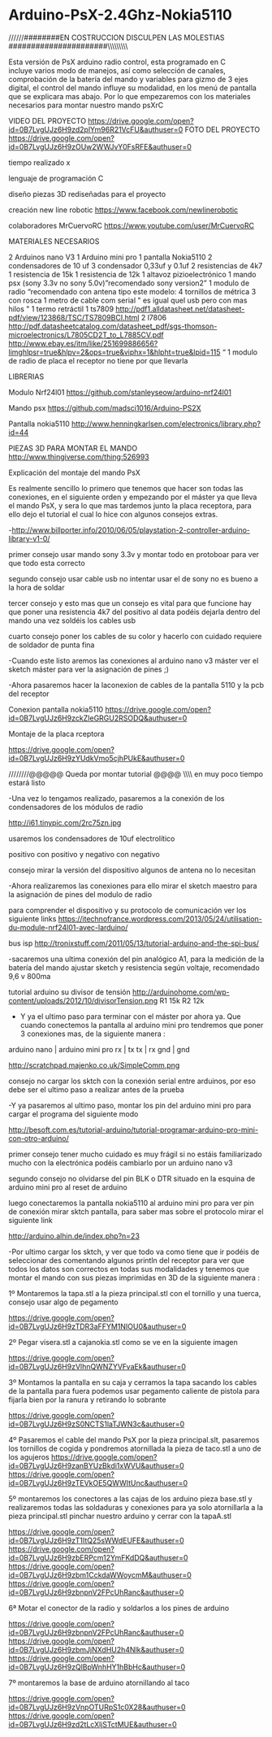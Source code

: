 Arduino-PsX-2.4Ghz-Nokia5110
============================
//////########EN COSTRUCCION DISCULPEN LAS MOLESTIAS ######################\\\\\\\\\\\\\\\\\

Esta versión de PsX arduino radio control, esta programado en C  
incluye varios modo de manejos, así como selección de canales, comprobación de la batería del mando y variables para gizmo de 3 ejes digital, el control del mando influye su modalidad, en los menú de pantalla que se explicara mas abajo. Por lo que empezaremos con los materiales necesarios para montar nuestro mando psXrC 

VIDEO DEL PROYECTO
https://drive.google.com/open?id=0B7LvgUJz6H9zd2plYm96R21VcFU&authuser=0
FOTO DEL PROYECTO 
https://drive.google.com/open?id=0B7LvgUJz6H9zOUw2WWJvY0FsRFE&authuser=0

tiempo realizado x

lenguaje de programación C 

diseño piezas 3D rediseñadas para el proyecto 

creación  new line robotic  https://www.facebook.com/newlinerobotic

colaboradores MrCuervoRC  https://www.youtube.com/user/MrCuervoRC 


MATERIALES NECESARIOS 

2 Arduinos nano V3
1 Arduino mini pro
1 pantalla Nokia5110 
2 condensadores de 10 uf
3 condensador 0,33uf y 0.1uf 
2 resistencias de 4k7
1 resistencia de 15k
1 resistencia de 12k
1 altavoz pizioelectrónico 
1 mando psx (sony 3.3v no sony 5.0v)”recomendado sony version2”
1 modulo de radio “recomendado con antena tipo este modelo:
4 tornillos de métrica 3 con rosca
1 metro de cable com serial " es igual quel usb pero con mas hilos "
1 termo retráctil 
1 ts7809 http://pdf1.alldatasheet.net/datasheet-pdf/view/123868/TSC/TS7809BCI.html
2 l7806 http://pdf.datasheetcatalog.com/datasheet_pdf/sgs-thomson-microelectronics/L7805CD2T_to_L7885CV.pdf
http://www.ebay.es/itm/like/251699886656?limghlpsr=true&hlpv=2&ops=true&viphx=1&hlpht=true&lpid=115 “
1 modulo de radio de placa el receptor no tiene por que llevarla 

LIBRERIAS

Modulo Nrf24l01
https://github.com/stanleyseow/arduino-nrf24l01

Mando psx
https://github.com/madsci1016/Arduino-PS2X

Pantalla nokia5110
http://www.henningkarlsen.com/electronics/library.php?id=44


PIEZAS 3D PARA MONTAR EL MANDO
http://www.thingiverse.com/thing:526993

Explicación del montaje del mando PsX 

Es realmente sencillo lo primero que tenemos que hacer son todas las conexiones, en el siguiente orden y empezando por el máster ya que lleva el mando PsX, y sera lo que mas tardemos junto la placa receptora, para ello dejo el tutorial el cual lo hice con algunos consejos extras. 

-http://www.billporter.info/2010/06/05/playstation-2-controller-arduino-library-v1-0/

primer consejo usar mando sony 3.3v y montar todo en protoboar para ver que todo esta correcto 

segundo consejo usar cable usb no intentar usar el de sony no es bueno a la hora de soldar 

tercer consejo y esto mas que un consejo es vital para que funcione hay que poner una resistencia 4k7 del positivo al data podéis dejarla dentro del mando una vez soldéis los cables usb 

cuarto consejo poner los cables de su color y hacerlo con cuidado requiere de soldador de punta fina  

-Cuando este listo aremos las conexiones al arduino nano v3 máster ver el sketch máster para ver la asignación de pines ;)


-Ahora pasaremos hacer la laconexion de cables de la pantalla 5110 y la pcb del receptor 

Conexion pantalla nokia5110
https://drive.google.com/open?id=0B7LvgUJz6H9zckZIeGRGU2RSODQ&authuser=0

Montaje de la placa rceptora

https://drive.google.com/open?id=0B7LvgUJz6H9zYUdkVmo5cjhPUkE&authuser=0

////////@@@@@ Queda por montar tutorial @@@@ \\\\\\\\
                      en muy poco tiempo estará listo 

-Una vez lo tengamos realizado, pasaremos a la conexión de los condensadores de los módulos de radio 

http://i61.tinypic.com/2rc75zn.jpg

usaremos los condensadores de 10uf electrolítico 

positivo con positivo y negativo con negativo 

consejo mirar la versión del dispositivo algunos de antena no lo necesitan 

-Ahora realizaremos las conexiones para ello mirar el sketch maestro para la asignación de pines del modulo de radio

para comprender el dispositivo y su protocolo de comunicación ver los siguiente links 
https://itechnofrance.wordpress.com/2013/05/24/utilisation-du-module-nrf24l01-avec-larduino/

bus isp
http://tronixstuff.com/2011/05/13/tutorial-arduino-and-the-spi-bus/

-sacaremos una ultima conexión del pin analógico A1, para la medición de la batería del mando ajustar sketch y resistencia según voltaje, recomendado 9,6 v 800ma 

tutorial arduino su divisor de tensión 
http://arduinohome.com/wp-content/uploads/2012/10/divisorTension.png
R1 15k R2 12k 
- Y ya el ultimo paso para terminar con el máster por ahora ya. Que cuando conectemos la pantalla al arduino mini pro tendremos que poner 3 conexiones mas, de la siguiente manera :

arduino nano  |  arduino mini pro
        rx    |             tx
        tx    |             rx
      gnd     |             gnd

http://scratchpad.majenko.co.uk/SimpleComm.png

consejo no cargar los sktch con la conexión serial entre arduinos, por eso debe ser el ultimo paso a realizar antes de la prueba 


-Y  ya pasaremos al ultimo paso, montar los pin del arduino mini pro para cargar el programa del siguiente modo  


 http://besoft.com.es/tutorial-arduino/tutorial-programar-arduino-pro-mini-con-otro-arduino/


primer consejo tener mucho cuidado es muy frágil si no estáis familiarizado mucho con la electrónica podéis cambiarlo por un arduino nano v3 

segundo consejo no olvidarse del pin BLK o DTR situado en la esquina de arduino mini pro al reset  de arduino 

luego conectaremos la pantalla nokia5110  al arduino mini pro para ver pin de conexión mirar sktch pantalla, para saber mas sobre el protocolo mirar el siguiente link

http://arduino.alhin.de/index.php?n=23

-Por ultimo cargar los sktch, y ver que todo va como tiene que ir podéis de seleccionar des comentando algunos println del receptor para ver que todos los datos son correctos en todas sus modalidades y tenemos que montar el mando con sus piezas imprimidas en 3D de la siguiente
manera :

1º Montaremos la tapa.stl  a la pieza principal.stl con el tornillo y una tuerca, consejo usar algo de pegamento 

https://drive.google.com/open?id=0B7LvgUJz6H9zTDR3aFFYM1NIOU0&authuser=0

2º Pegar visera.stl a cajanokia.stl como se ve en la siguiente imagen 

https://drive.google.com/open?id=0B7LvgUJz6H9zVlhnQWNZYVFvaEk&authuser=0

3º Montamos la pantalla en su caja y cerramos la tapa sacando los cables de la pantalla para fuera podemos usar pegamento caliente de pistola para fijarla bien por la ranura y retirando lo sobrante  

https://drive.google.com/open?id=0B7LvgUJz6H9zS0NCTS1laTJWN3c&authuser=0


4º Pasaremos el cable del mando PsX por la pieza  principal.slt, pasaremos los tornillos de cogida y pondremos atornillada la pieza de taco.stl a uno de los agujeros 
https://drive.google.com/open?id=0B7LvgUJz6H9zanBYUzBkdi1xWVU&authuser=0
https://drive.google.com/open?id=0B7LvgUJz6H9zTEVkOE5QWWItUnc&authuser=0

5º montaremos los conectores a las cajas de los arduino pieza base.stl y realizaremos todas las soldaduras y conexiones para ya solo atornillarla a la pieza principal.stl pinchar nuestro arduino y cerrar con la tapaA.stl 

https://drive.google.com/open?id=0B7LvgUJz6H9zT1ItQ25sWWdEUFE&authuser=0
https://drive.google.com/open?id=0B7LvgUJz6H9zbERPcm12YmFKdDQ&authuser=0
https://drive.google.com/open?id=0B7LvgUJz6H9zbm1CckdaWWoycmM&authuser=0
https://drive.google.com/open?id=0B7LvgUJz6H9zbnpnV2FPcUhRanc&authuser=0


6ª Motar el conector de la radio y soldarlos a los pines de arduino 

https://drive.google.com/open?id=0B7LvgUJz6H9zbnpnV2FPcUhRanc&authuser=0
https://drive.google.com/open?id=0B7LvgUJz6H9zbmJjNXdHU2h4Nlk&authuser=0
https://drive.google.com/open?id=0B7LvgUJz6H9zQlBpWnhHY1hBbHc&authuser=0

7º montaremos la base de arduino atornillando al taco 

https://drive.google.com/open?id=0B7LvgUJz6H9zVnpOTURpS1c0X28&authuser=0
https://drive.google.com/open?id=0B7LvgUJz6H9zd2tLcXljSTctMUE&authuser=0


